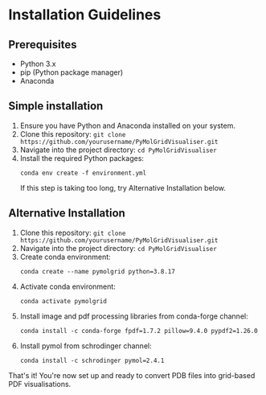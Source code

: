 # Installation Guidelines

## Prerequisites

- Python 3.x
- pip (Python package manager)
- Anaconda

## Simple installation

1. Ensure you have Python and Anaconda installed on your system.
2. Clone this repository: `git clone https://github.com/yourusername/PyMolGridVisualiser.git`
3. Navigate into the project directory: `cd PyMolGridVisualiser`
4. Install the required Python packages:
    ```
    conda env create -f environment.yml
    ```
    If this step is taking too long, try Alternative Installation below.


## Alternative Installation
1. Clone this repository: `git clone https://github.com/yourusername/PyMolGridVisualiser.git`
2. Navigate into the project directory: `cd PyMolGridVisualiser`
4. Create conda environment:
    ```
    conda create --name pymolgrid python=3.8.17
    ```
5. Activate conda environment:
    ```
    conda activate pymolgrid
    ```
6. Install image and pdf processing libraries from conda-forge channel:
    ```
    conda install -c conda-forge fpdf=1.7.2 pillow=9.4.0 pypdf2=1.26.0
    ```
7. Install pymol from schrodinger channel:
    ```
    conda install -c schrodinger pymol=2.4.1
    ```

That's it! You're now set up and ready to convert PDB files into grid-based PDF visualisations.
